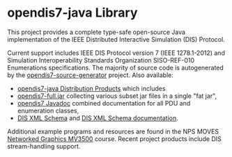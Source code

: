 # opendis7-java Library

This project provides a complete type-safe open-source Java implementation of the IEEE Distributed Interactive Simulation (DIS) Protocol.

Current support includes IEEE DIS Protocol version 7 (IEEE 1278.1-2012) 
and Simulation Interoperability Standards Organization SISO-REF-010 Enumerations specifications.
The majority of source code is autogenerated by the
[opendis7-source-generator](https://github.com/open-dis/opendis7-source-generator) project.
Also available:
* [opendis7-java Distribution Products](https://savage.nps.edu/opendis7-java) which includes
* [opendis7-full.jar](https://savage.nps.edu/opendis7-java/opendis7-full.jar) collecting various subset jar files in a single "fat jar",
* [opendis7 Javadoc](https://savage.nps.edu/open-dis7-java/javadoc) combined documentation for all PDU and enumeration classes,
* [DIS XML Schema](https://savage.nps.edu/opendis7-java/xml/DIS_7_2012.autogenerated.xsd) and [DIS XML Schema documentation](https://savage.nps.edu/opendis7-java/xml/SchemaDocumentation).

Additional example programs and resources are found in the NPS MOVES
[Networked Graphics MV3500](https://gitlab.nps.edu/Savage/NetworkedGraphicsMV3500) course.
Recent project products include DIS stream-handling support.
